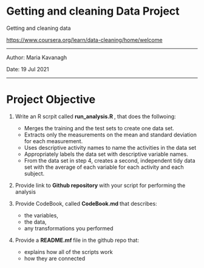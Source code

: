 # Getting and cleaning Data Project
Getting and cleaning data <p> 
https://www.coursera.org/learn/data-cleaning/home/welcome <p>
  
*********************************************
<p> 
Author: Maria Kavanagh <p> 
Date: 19 Jul 2021 <p> 
 
*********************************************
# Project Objective

1. Write an R scrpit called <b> run_analysis.R </b> , that does the follwoing: 
    - Merges the training and the test sets to create one data set.
    - Extracts only the measurements on the mean and standard deviation for each measurement. 
    - Uses descriptive activity names to name the activities in the data set
    - Appropriately labels the data set with descriptive variable names. 
    - From the data set in step 4, creates a second, independent tidy data set with the average of each variable for each activity and each subject.
 
2. Provide link to <b> Github repository </b> with your script for performing the analysis
3. Provide CodeBook, called <b> CodeBook.md </b> that describes: 
    - the variables, 
    - the data, 
    - any transformations you performed 
4. Provide a <b> README.mf </b> file in the github repo that:
    - explains how all of the scripts work
    - how they are connected
